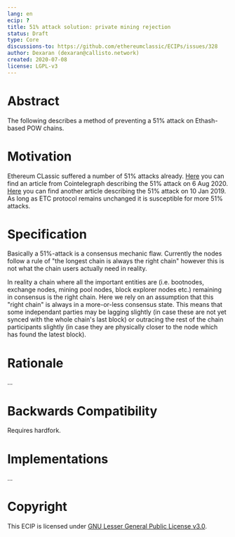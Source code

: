 ```yaml
---
lang: en
ecip: ?
title: 51% attack solution: private mining rejection
status: Draft
type: Core
discussions-to: https://github.com/ethereumclassic/ECIPs/issues/328
author: Dexaran (dexaran@callisto.network)
created: 2020-07-08
license: LGPL-v3
---
```


# Abstract

The following describes a method of preventing a 51% attack on Ethash-based POW chains.

# Motivation

Ethereum CLassic suffered a number of 51% attacks already. [Here](https://cointelegraph.com/news/is-etc-102-screwed-after-second-51-attack) you can find an article from Cointelegraph describing the 51% attack on 6 Aug 2020. [Here](https://cointelegraph.com/news/ethereum-classic-51-attack-the-reality-of-proof-of-work) you can find another article describing the 51% attack on 10 Jan 2019. As long as ETC protocol remains unchanged it is susceptible for more 51% attacks.

# Specification

Basically a 51%-attack is a consensus mechanic flaw. Currently the nodes follow a rule of "the longest chain is always the right chain" however this is not what the chain users actually need in reality.

In reality a chain where all the important entities are (i.e. bootnodes, exchange nodes, mining pool nodes, block explorer nodes etc.) remaining in consensus is the right chain. Here we rely on an assumption that this "right chain" is always in a more-or-less consensus state. This means that some independant parties may be lagging slightly (in case these are not yet synced with the whole chain's last block) or outracing the rest of the chain participants slightly (in case they are physically closer to the node which has found the latest block).



# Rationale

...

# Backwards Compatibility

Requires hardfork.

# Implementations

...

# Copyright

This ECIP is licensed under [GNU Lesser General Public License v3.0](https://www.gnu.org/licenses/lgpl-3.0.en.html).
